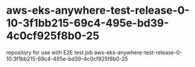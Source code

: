 # aws-eks-anywhere-test-release-0-10-3f1bb215-69c4-495e-bd39-4c0cf925f8b0-25
repository for use with E2E test job aws-eks-anywhere-test-release-0-10:3f1bb215-69c4-495e-bd39-4c0cf925f8b0-25
